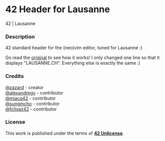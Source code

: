 # **42 Header for Lausanne**

42 | Lausanne

### **Description**

42 standard header for the (neo)vim editor, tuned for Lausanne :)

Go read the [original](https://github.com/42Paris/42header) to see how it works!
I only changed one line so that it displays "LAUSANNE.CH". Everything else is exactly the same :)

### **Credits**

[@zazard](https://github.com/zazard) - creator  
[@alexandregv](https://github.com/alexandregv) - contributor  
[@mjacq42](https://github.com/mjacq42) - contributor  
[@sungmcho](https://github.com/lordtomi0325) - contributor  
[@fclivaz42](https://github.com/fclivaz42) - contributor  

### **License**

This work is published under the terms of **[42 Unlicense](https://github.com/gcamerli/42unlicense)**.
